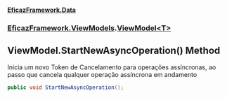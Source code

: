#### [EficazFramework.Data](EficazFrameworkData.md 'EficazFramework Data')
### [EficazFramework.ViewModels](EficazFrameworkData.md#EficazFramework.ViewModels 'EficazFramework.ViewModels').[ViewModel&lt;T&gt;](EficazFramework.ViewModels/ViewModel_T_.md 'EficazFramework.ViewModels.ViewModel<T>')

## ViewModel<T>.StartNewAsyncOperation() Method

Inicia um novo Token de Cancelamento para operações assíncronas, ao passo que cancela qualquer operação assíncrona em andamento

```csharp
public void StartNewAsyncOperation();
```